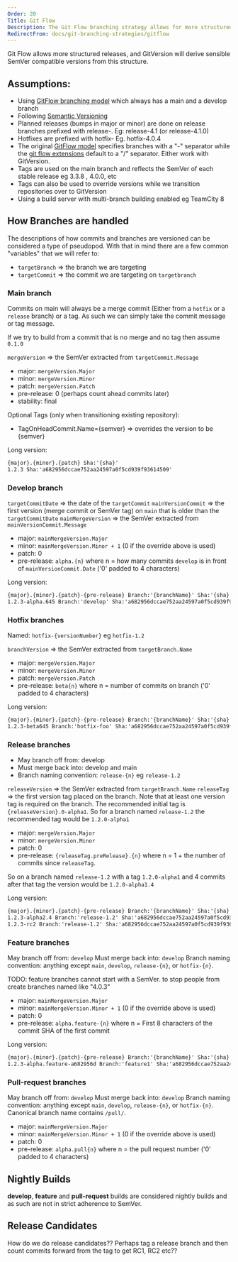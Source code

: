 ```yaml
---
Order: 20
Title: Git Flow
Description: The Git Flow branching strategy allows for more structured releases
RedirectFrom: docs/git-branching-strategies/gitflow
---
```


Git Flow allows more structured releases, and GitVersion will derive sensible
SemVer compatible versions from this structure.

## Assumptions:

*   Using [GitFlow branching model](https://nvie.com/git-model/) which always has a
    main and a develop branch
*   Following [Semantic Versioning](https://semver.org/)
*   Planned releases (bumps in major or minor) are done on release branches
    prefixed with release-. Eg: release-4.1 (or release-4.1.0)
*   Hotfixes are prefixed with hotfix- Eg. hotfix-4.0.4
*   The original [GitFlow model](https://nvie.com/posts/a-successful-git-branching-model/)
    specifies branches with a "-" separator while the [git flow extensions](https://github.com/nvie/gitflow)
    default to a "/" separator.  Either work with GitVersion.
*   Tags are used on the main branch and reflects the SemVer of each stable
    release eg 3.3.8 , 4.0.0, etc
*   Tags can also be used to override versions while we transition repositories
    over to GitVersion
*   Using a build server with multi-branch building enabled eg TeamCity 8

## How Branches are handled

The descriptions of how commits and branches are versioned can be considered a
type of pseudopod. With that in mind there are a few common "variables" that we
will refer to:

*   `targetBranch` => the branch we are targeting
*   `targetCommit` => the commit we are targeting on `targetbranch`

### Main branch

Commits on main will always be a merge commit (Either from a `hotfix` or a
`release` branch) or a tag. As such we can simply take the commit message or tag
message.

If we try to build from a commit that is no merge and no tag then assume `0.1.0`

`mergeVersion` => the SemVer extracted from `targetCommit.Message`

*   major: `mergeVersion.Major`
*   minor: `mergeVersion.Minor`
*   patch: `mergeVersion.Patch`
*   pre-release: 0 (perhaps count ahead commits later)
*   stability: final

Optional Tags (only when transitioning existing repository):

*   TagOnHeadCommit.Name={semver} => overrides the version to be {semver}

Long version:

```txt
{major}.{minor}.{patch} Sha:'{sha}'
1.2.3 Sha:'a682956dccae752aa24597a0f5cd939f93614509'
```

### Develop branch

`targetCommitDate` => the date of the `targetCommit`
`mainVersionCommit` => the first version (merge commit or SemVer tag) on
`main` that is older than the `targetCommitDate`
`mainMergeVersion` => the SemVer extracted from `mainVersionCommit.Message`

*   major: `mainMergeVersion.Major`
*   minor: `mainMergeVersion.Minor + 1` (0 if the override above is used)
*   patch: 0
*   pre-release: `alpha.{n}` where n = how many commits `develop` is in front of
    `mainVersionCommit.Date` ('0' padded to 4 characters)

Long version:

```txt
{major}.{minor}.{patch}-{pre-release} Branch:'{branchName}' Sha:'{sha}'
1.2.3-alpha.645 Branch:'develop' Sha:'a682956dccae752aa24597a0f5cd939f93614509'
```

### Hotfix branches

Named: `hotfix-{versionNumber}` eg `hotfix-1.2`

`branchVersion` => the SemVer extracted from `targetBranch.Name`

*   major: `mergeVersion.Major`
*   minor: `mergeVersion.Minor`
*   patch: `mergeVersion.Patch`
*   pre-release: `beta{n}` where n = number of commits on branch  ('0' padded to
    4 characters)

Long version:

```txt
{major}.{minor}.{patch}-{pre-release} Branch:'{branchName}' Sha:'{sha}'
1.2.3-beta645 Branch:'hotfix-foo' Sha:'a682956dccae752aa24597a0f5cd939f93614509'
```

### Release branches

*   May branch off from: develop
*   Must merge back into: develop and main
*   Branch naming convention: `release-{n}` eg `release-1.2`

`releaseVersion` => the SemVer extracted from `targetBranch.Name`
`releaseTag` => the first version tag placed on the branch. Note that at least
one version tag is required on the branch. The recommended initial tag is
`{releaseVersion}.0-alpha1`. So for a branch named `release-1.2` the recommended
tag would be `1.2.0-alpha1`

*   major: `mergeVersion.Major`
*   minor: `mergeVersion.Minor`
*   patch: 0
*   pre-release: `{releaseTag.preRelease}.{n}` where n = 1 + the number of commits
    since `releaseTag`.

So on a branch named `release-1.2` with a tag `1.2.0-alpha1` and 4 commits after
that tag the version would be `1.2.0-alpha1.4`

Long version:

```txt
{major}.{minor}.{patch}-{pre-release} Branch:'{branchName}' Sha:'{sha}'
1.2.3-alpha2.4 Branch:'release-1.2' Sha:'a682956dccae752aa24597a0f5cd939f93614509'
1.2.3-rc2 Branch:'release-1.2' Sha:'a682956dccae752aa24597a0f5cd939f93614509'
```

### Feature branches

May branch off from: `develop`
Must merge back into: `develop`
Branch naming convention: anything except `main`, `develop`, `release-{n}`, or
`hotfix-{n}`.

TODO: feature branches cannot start with a SemVer. to stop people from create
branches named like "4.0.3"

*   major: `mainMergeVersion.Major`
*   minor: `mainMergeVersion.Minor + 1` (0 if the override above is used)
*   patch: 0
*   pre-release: `alpha.feature-{n}` where n = First 8 characters of the commit
    SHA of the first commit

Long version:

```txt
{major}.{minor}.{patch}-{pre-release} Branch:'{branchName}' Sha:'{sha}'
1.2.3-alpha.feature-a682956d Branch:'feature1' Sha:'a682956dccae752aa24597a0f5cd939f93614509'
```

### Pull-request branches

May branch off from: `develop`
Must merge back into: `develop`
Branch naming convention: anything except `main`, `develop`, `release-{n}`, or
`hotfix-{n}`. Canonical branch name contains `/pull/`.

*   major: `mainMergeVersion.Major`
*   minor: `mainMergeVersion.Minor + 1` (0 if the override above is used)
*   patch: 0
*   pre-release: `alpha.pull{n}` where n = the pull request number  ('0' padded to
    4 characters)

## Nightly Builds

**develop**, **feature** and **pull-request** builds are considered nightly
builds and as such are not in strict adherence to SemVer.

## Release Candidates

How do we do release candidates?? Perhaps  tag a release branch and then count
commits forward from the tag to get RC1, RC2 etc??
